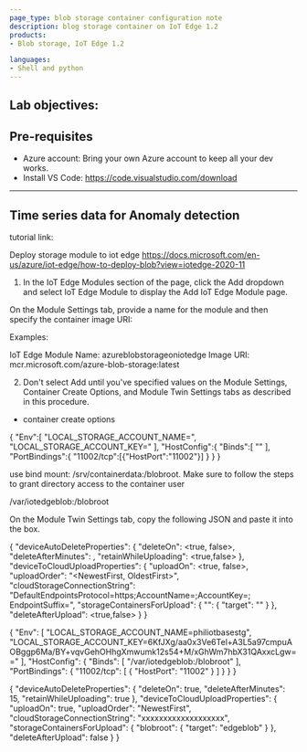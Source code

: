 ```yaml
---
page_type: blob storage container configuration note
description: blog storage container on IoT Edge 1.2
products:
- Blob storage, IoT Edge 1.2            

languages:
- Shell and python
---
```



## Lab objectives: 


## Pre-requisites
* Azure account: 
    Bring your own Azure account to keep all your dev works. 
* Install VS Code:
    https://code.visualstudio.com/download


----------------------------------------------------------------------------

## Time series data for Anomaly detection

tutorial link: 

Deploy storage module to iot edge
https://docs.microsoft.com/en-us/azure/iot-edge/how-to-deploy-blob?view=iotedge-2020-11


1. In the IoT Edge Modules section of the page, click the Add dropdown and select IoT Edge Module to display the Add IoT Edge Module page.

On the Module Settings tab, provide a name for the module and then specify the container image URI:

Examples:

IoT Edge Module Name: azureblobstorageoniotedge
Image URI: mcr.microsoft.com/azure-blob-storage:latest


2. Don't select Add until you've specified values on the Module Settings, Container Create Options, and Module Twin Settings tabs as described in this procedure.

* container create options

{
  "Env":[
    "LOCAL_STORAGE_ACCOUNT_NAME=<your storage account name>",
    "LOCAL_STORAGE_ACCOUNT_KEY=<your storage account key>"
  ],
  "HostConfig":{
    "Binds":[
        "<storage mount>"
    ],
    "PortBindings":{
      "11002/tcp":[{"HostPort":"11002"}]
    }
  }
}

use bind mount: /srv/containerdata:/blobroot. Make sure to follow the steps to grant directory access to the container user

/var/iotedgeblob:/blobroot


On the Module Twin Settings tab, copy the following JSON and paste it into the box.

{
  "deviceAutoDeleteProperties": {
    "deleteOn": <true, false>,
    "deleteAfterMinutes": <timeToLiveInMinutes>,
    "retainWhileUploading": <true,false>
  },
  "deviceToCloudUploadProperties": {
    "uploadOn": <true, false>,
    "uploadOrder": "<NewestFirst, OldestFirst>",
    "cloudStorageConnectionString": "DefaultEndpointsProtocol=https;AccountName=<your Azure Storage Account Name>;AccountKey=<your Azure Storage Account Key>; EndpointSuffix=<your end point suffix>",
    "storageContainersForUpload": {
      "<source container name1>": {
        "target": "<target container name1>"
      }
    },
    "deleteAfterUpload": <true,false>
  }
}


{
    "Env": [
        "LOCAL_STORAGE_ACCOUNT_NAME=philiotbasestg",
        "LOCAL_STORAGE_ACCOUNT_KEY=6KfJXg/aa0x3Ve6Tel+A3L5a97cmpuAOBggp6Ma/BY+vqvGehOHhgXmwumk12s54+M/xGhWm7hbX31QAxxcLgw=="
    ],
    "HostConfig": {
        "Binds": [
            "/var/iotedgeblob:/blobroot"
        ],
        "PortBindings": {
            "11002/tcp": [
                {
                    "HostPort": "11002"
                }
            ]
        }
    }
}



{
    "deviceAutoDeleteProperties": {
        "deleteOn": true,
        "deleteAfterMinutes": 15,
        "retainWhileUploading": true
    },
    "deviceToCloudUploadProperties": {
        "uploadOn": true,
        "uploadOrder": "NewestFirst",
        "cloudStorageConnectionString": "xxxxxxxxxxxxxxxxxxx",
        "storageContainersForUpload": {
            "blobroot": {
                "target": "edgeblob"
            }
        },
        "deleteAfterUpload": false
    }
}


